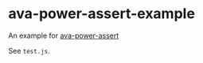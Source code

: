 # ava-power-assert-example
An example for [ava-power-assert](https://github.com/uiureo/ava-power-assert)

See `test.js`.
